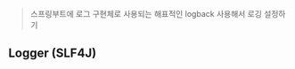 

> 스프링부트에 로그 구현체로 사용되는 해표적인 logback 사용해서 로깅 설정하기

## Logger (SLF4J)


<!--stackedit_data:
eyJoaXN0b3J5IjpbLTQ1Mjg3OTE2N119
-->